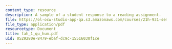 ```yaml
---
content_type: resource
description: A sample of a student response to a reading assignment.
file: https://ol-ocw-studio-app-qa.s3.amazonaws.com/courses/21h-931-seminar-in-historical-methods-spring-2004/0529280e8479ebafdc9c15516030f1ce_fah_1_qu_hum.pdf
file_type: application/pdf
resourcetype: Document
title: fah_1_qu_hum.pdf
uid: 0529280e-8479-ebaf-dc9c-15516030f1ce
---
```

